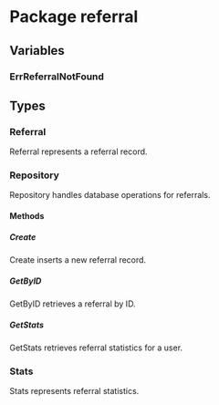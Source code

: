 # Package referral

## Variables

### ErrReferralNotFound

## Types

### Referral

Referral represents a referral record.

### Repository

Repository handles database operations for referrals.

#### Methods

##### Create

Create inserts a new referral record.

##### GetByID

GetByID retrieves a referral by ID.

##### GetStats

GetStats retrieves referral statistics for a user.

### Stats

Stats represents referral statistics.
